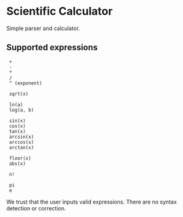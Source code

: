 # Scientific Calculator

Simple parser and calculator.

## Supported expressions

```
 +
 -
 *
 /
 ^ (exponent)
 
 sqrt(x)
 
 ln(a)
 log(a, b)
 
 sin(x)
 cos(x)
 tan(x)
 arcsin(x)
 arccos(x)
 arctan(x)
 
 floor(x)
 abs(x)
 
 n!
 
 pi
 e
```

We trust that the user inputs valid expressions. There are no syntax detection or correction.
 
